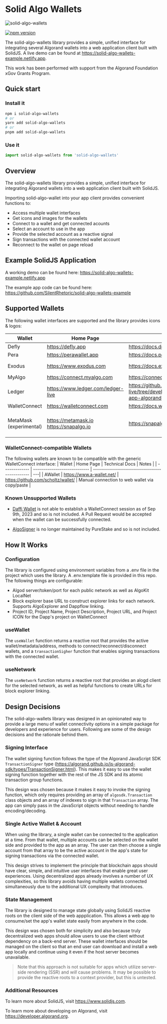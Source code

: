 # Solid Algo Wallets

![solid-algo-wallets](https://assets.solidjs.com/banner?type=solid-algo-wallets&background=tiles&project=%20)

[![npm version](https://badge.fury.io/js/solid-algo-wallets.svg)](https://badge.fury.io/js/solid-algo-wallets)

The solid-algo-wallets library provides a simple, unified interface for integrating several Algorand wallets into a web application client built with SolidJS. A live demo can be found at <https://solid-algo-wallets-example.netlify.app>.

This work has been performed with support from the Algorand Foundation xGov Grants Program.

## Quick start

### Install it

```bash
npm i solid-algo-wallets
# or
yarn add solid-algo-wallets
# or
pnpm add solid-algo-wallets
```

### Use it

```js
import solid-algo-wallets from 'solid-algo-wallets'
```

## Overview

The solid-algo-wallets library provides a simple, unified interface for integrating Algorand wallets into a web application client built with SolidJS.

Importing solid-algo-wallet into your app client provides convenient functions to:

- Access multiple wallet interfaces
- Get icons and images for the wallets
- Connect to a wallet and get connected acounts
- Select an account to use in the app
- Provide the selected account as a reactive signal
- Sign transactions with the connected wallet account
- Reconnect to the wallet on page reload

## Example SolidJS Application

A working demo can be found here: <https://solid-algo-wallets-example.netlify.app>

The example app code can be found here: <https://github.com/SilentRhetoric/solid-algo-wallets-example>

## Supported Wallets

The following wallet interfaces are supported and the library provides icons & logos:

| Wallet                  | Home Page                                   | Technical Docs                                                                                | Notes                                                                            |
| ----------------------- | ------------------------------------------- | --------------------------------------------------------------------------------------------- | -------------------------------------------------------------------------------- |
| Defly                   | <https://defly.app>                         | <https://docs.defly.app/app/overview>                                                         | Mobile                                                                           |
| Pera                    | <https://perawallet.app>                    | <https://docs.perawallet.app>                                                                 | Mobile & Web                                                                     |
| Exodus                  | <https://www.exodus.com>                    | <https://docs.exodus.com>                                                                     | Chrome extension, MainNet only                                                   |
| MyAlgo                  | <https://connect.myalgo.com>                | <https://connect.myalgo.com/docs/introduction>                                                | Web                                                                              |
| Ledger                  | <https://www.ledger.com/ledger-live>        | <https://github.com/LedgerHQ/ledger-live/tree/develop/libs/ledgerjs/packages/hw-app-algorand> | Direct USB in Chrome                                                             |
| WalletConnect           | <https://walletconnect.com>                 | <https://docs.walletconnect.com/2.0/>                                                         | Any compatible app                                                               |
| MetaMask (experimental) | <https://metamask.io> <https://snapalgo.io> | <https://snapalgo.io/docs>                                                                    | Pre-release Algorand Snap running in MetaMask Flask <https://metamask.io/flask/> |

### WalletConnect-compatible Wallets

The following wallets are known to be compatible with the generic WalletConnect interface:
| Wallet | Home Page | Technical Docs | Notes |
| ------------- | ---------------------------- | ---------------------------------------------- | ---|
| AWallet | <https://www.a-wallet.net/> | <https://github.com/scholtz/wallet/> | Manual connection to web wallet via copy/paste |

### Known Unsupported Wallets

- [Daffi Wallet](https://www.daffione.com) is not able to establish a WalletConnect session as of Sep 9th, 2023 and so is not included. A Pull Request would be accepted when the wallet can be successfully connected.

- [AlgoSigner](https://github.com/PureStake/algosigner/tree/develop) is no longer maintained by PureStake and so is not included.

## How It Works

### Configuration

The library is configured using environment variables from a .env file in the project which uses the library. A .env.template file is provided in this repo. The following things are configurable:

- Algod server/token/port for each public network as well as AlgoKit LocalNet
- Block explorer base URL to construct explorer links for each network. Supports AlgoExplorer and Dappflow linking.
- Project ID, Project Name, Project Description, Project URL, and Project ICON for the Dapp's project on WalletConnect

### useWallet

The `useWallet` function returns a reactive root that provides the active wallet/metadata/address, methods to connect/reconnect/disconnect wallets, and a `transactionSigher` function that enables signing transactions with the connected wallet.

### useNetwork

The `useNetwork` function returns a reactive root that provides an alogd client for the selected network, as well as helpful functions to create URLs for block explorer linking.

## Design Decisions

The solid-algo-wallets library was designed in an opinionated way to provide a large menu of wallet connectivity options in a simple package for developers and experience for users. Following are some of the design decisions and the rationale behind them.

### Signing Interface

The wallet signing function follows the type of the Algorand JavaScript SDK `TransactionSigner` type (<https://algorand.github.io/js-algorand-sdk/types/TransactionSigner.html>). This makes it easy to use the wallet signing function together with the rest of the JS SDK and its atomic transaction group functions.

This design was chosen because it makes it easy to invoke the signing function, which only requires providing an array of `algosdk.Transaction` class objects and an array of indexes to sign in that `Transaction` array. The app can simply pass in the JavaScript objects without needing to handle encoding/decoding.

### Single Active Wallet & Account

When using the library, a single wallet can be connected to the application at a time. From that wallet, multiple accounts can be selected on the wallet side and provided to the app as an array. The user can then choose a single account from that array to be the active account in the app's state for signing transactions via the connected wallet.

This design strives to implement the principle that blockchain apps should have clear, simple, and intuitive user interfaces that enable great user experiences. Using decentralized apps already involves a number of UX complexities, so this library avoids having multiple wallets connected simultaneously due to the additional UX complexity that introduces.

### State Management

The library is designed to manage state globally using SolidJS reactive roots on the client side of the web appplication. This allows a web app to consume/set the app's wallet state easily from anywhere in the code.

This design was chosen both for simplicity and also because truly decentralized web apps should allow users to use the client without dependency on a back-end server. These wallet interfaces should be managed on the client so that an end user can download and install a web app locally and continue using it even if the host server becomes unavailable.

> Note that this approach is not suitable for apps which utilize server-side rendering (SSR) and _will_ cause problems. It may be possible to provide the reactive roots to a context provider, but this is untested.

### Additional Resources

To learn more about SolidJS, visit <https://www.solidjs.com>.

To learn more about developing on Algorand, visit <https://developer.algorand.org>.
